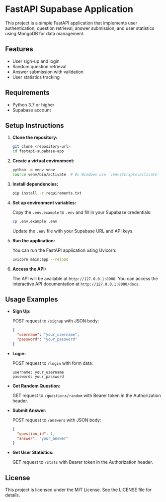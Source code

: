 # FastAPI Supabase Application

This project is a simple FastAPI application that implements user authentication, question retrieval, answer submission, and user statistics using MongoDB for data management.

## Features

- User sign-up and login
- Random question retrieval
- Answer submission with validation
- User statistics tracking

## Requirements

- Python 3.7 or higher
- Supabase account

## Setup Instructions

1. **Clone the repository:**

   ```bash
   git clone <repository-url>
   cd fastapi-supabase-app
   ```

2. **Create a virtual environment:**

   ```bash
   python -m venv venv
   source venv/bin/activate  # On Windows use `venv\Scripts\activate`
   ```

3. **Install dependencies:**

   ```bash
   pip install -r requirements.txt
   ```

4. **Set up environment variables:**

   Copy the `.env.example` to `.env` and fill in your Supabase credentials:

   ```bash
   cp .env.example .env
   ```

   Update the `.env` file with your Supabase URL and API keys.

5. **Run the application:**

   You can run the FastAPI application using Uvicorn:

   ```bash
   uvicorn main:app --reload
   ```

6. **Access the API:**

   The API will be available at `http://127.0.0.1:8000`. You can access the interactive API documentation at `http://127.0.0.1:8000/docs`.

## Usage Examples

- **Sign Up:**

  POST request to `/signup` with JSON body:

  ```json
  {
    "username": "your_username",
    "password": "your_password"
  }
  ```

- **Login:**

  POST request to `/login` with form data:

  ```
  username: your_username
  password: your_password
  ```

- **Get Random Question:**

  GET request to `/questions/random` with Bearer token in the Authorization header.

- **Submit Answer:**

  POST request to `/answers` with JSON body:

  ```json
  {
    "question_id": 1,
    "answer": "your_answer"
  }
  ```

- **Get User Statistics:**

  GET request to `/stats` with Bearer token in the Authorization header.

## License

This project is licensed under the MIT License. See the LICENSE file for details.
